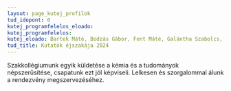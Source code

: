 ```yaml
---
layout: page_kutej_profilok
tud_idopont: 0
kutej_programfelelos_eloado: 
kutej_programfelelos: 
kutej_eloado: Bartek Máté, Bodzás Gábor, Fent Máté, Galántha Szabolcs, Juhász Péter, Moldován Patrik, Tassy Ádám
tud_title: Kutatók éjszakája 2024
---
```

Szakkollégiumunk egyik küldetése a kémia és a tudományok népszerűsítése, csapatunk ezt jól képviseli. Lelkesen és szorgalommal álunk a rendezvény megszervezéséhez.


